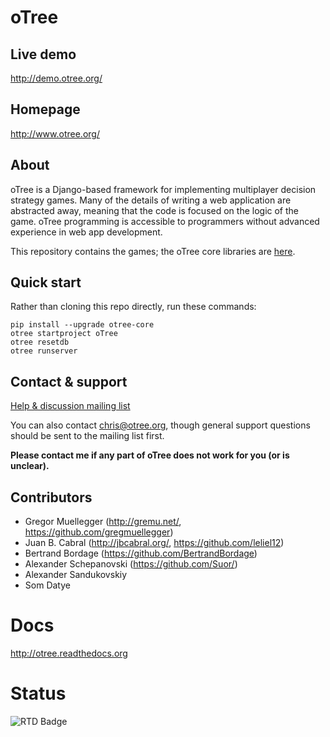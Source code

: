 # oTree

## Live demo
http://demo.otree.org/

## Homepage
http://www.otree.org/

## About

oTree is a Django-based framework for implementing multiplayer decision strategy games.
Many of the details of writing a web application are abstracted away,
meaning that the code is focused on the logic of the game.
oTree programming is accessible to programmers without advanced experience in web app development.

This repository contains the games; the oTree core libraries are [here](https://github.com/oTree-org/otree-core).

## Quick start

Rather than cloning this repo directly,
run these commands:

```
pip install --upgrade otree-core
otree startproject oTree
otree resetdb
otree runserver
```
## Contact & support

[Help & discussion mailing list](https://groups.google.com/forum/#!forum/otree)

You can also contact chris@otree.org,
though general support questions should be sent to the mailing list first.

**Please contact me if any part of oTree does not work for you (or is unclear).**

## Contributors

* Gregor Muellegger (http://gremu.net/, https://github.com/gregmuellegger)
* Juan B. Cabral (http://jbcabral.org/, https://github.com/leliel12)
* Bertrand Bordage (https://github.com/BertrandBordage)
* Alexander Schepanovski (https://github.com/Suor/)
* Alexander Sandukovskiy
* Som Datye

# Docs

http://otree.readthedocs.org

# Status

![RTD Badge](https://readthedocs.org/projects/otree/badge/?version=latest)
